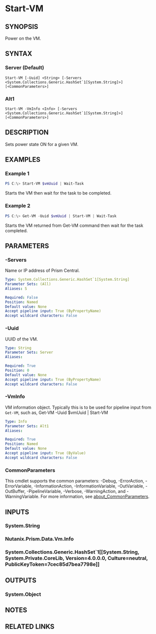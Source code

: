 ﻿---
external help file: Nutanix.Prism.PS.Cmds.dll-Help.xml
Module Name: Nutanix.Prism.PS.Cmds
online version:
schema: 2.0.0
---

# Start-VM

## SYNOPSIS
Power on the VM.

## SYNTAX

### Server (Default)
```
Start-VM [-Uuid] <String> [-Servers <System.Collections.Generic.HashSet`1[System.String]>] [<CommonParameters>]
```

### Alt1
```
Start-VM -VmInfo <Info> [-Servers <System.Collections.Generic.HashSet`1[System.String]>] [<CommonParameters>]
```

## DESCRIPTION
Sets power state ON for a given VM.

## EXAMPLES

### Example 1
```powershell
PS C:\> Start-VM $vmUuid | Wait-Task
```

Starts the VM then wait for the task to be completed.

### Example 2
```powershell
PS C:\> Get-VM -Uuid $vmUuid | Start-VM | Wait-Task
```

Starts the VM returned from Get-VM command then wait for the task completed.

## PARAMETERS

### -Servers
Name or IP address of Prism Central.

```yaml
Type: System.Collections.Generic.HashSet`1[System.String]
Parameter Sets: (All)
Aliases: S

Required: False
Position: Named
Default value: None
Accept pipeline input: True (ByPropertyName)
Accept wildcard characters: False
```

### -Uuid
UUID of the VM.

```yaml
Type: String
Parameter Sets: Server
Aliases:

Required: True
Position: 0
Default value: None
Accept pipeline input: True (ByPropertyName)
Accept wildcard characters: False
```

### -VmInfo
VM information object. Typically this is to be used for pipeline input from `Get-VM`, such as, Get-VM -Uuid $vmUuid | Start-VM

```yaml
Type: Info
Parameter Sets: Alt1
Aliases:

Required: True
Position: Named
Default value: None
Accept pipeline input: True (ByValue)
Accept wildcard characters: False
```

### CommonParameters
This cmdlet supports the common parameters: -Debug, -ErrorAction, -ErrorVariable, -InformationAction, -InformationVariable, -OutVariable, -OutBuffer, -PipelineVariable, -Verbose, -WarningAction, and -WarningVariable. For more information, see [about_CommonParameters](http://go.microsoft.com/fwlink/?LinkID=113216).

## INPUTS

### System.String
### Nutanix.Prism.Data.Vm.Info
### System.Collections.Generic.HashSet`1[[System.String, System.Private.CoreLib, Version=4.0.0.0, Culture=neutral, PublicKeyToken=7cec85d7bea7798e]]
## OUTPUTS

### System.Object
## NOTES

## RELATED LINKS
